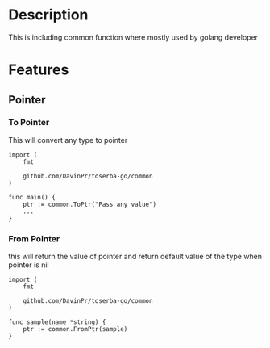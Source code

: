 # Description

This is including common function where mostly used by golang developer

# Features

## Pointer

### To Pointer 
This will convert any type to pointer
```
import (
    fmt
    
    github.com/DavinPr/toserba-go/common
)

func main() {
    ptr := common.ToPtr("Pass any value")
    ...
}
```

### From Pointer
this will return the value of pointer and return default value of the type when pointer is nil
```
import (
    fmt
    
    github.com/DavinPr/toserba-go/common
)

func sample(name *string) {
    ptr := common.FromPtr(sample)
}
```